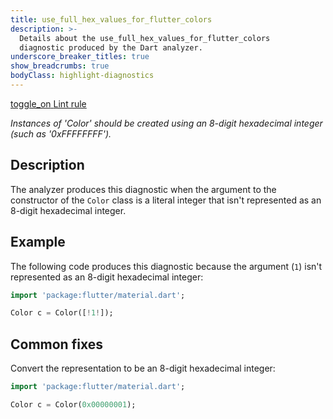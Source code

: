 ```yaml
---
title: use_full_hex_values_for_flutter_colors
description: >-
  Details about the use_full_hex_values_for_flutter_colors
  diagnostic produced by the Dart analyzer.
underscore_breaker_titles: true
show_breadcrumbs: true
bodyClass: highlight-diagnostics
---
```


<div class="tags">
  <a class="tag-label"
      href="/tools/linter-rules/use_full_hex_values_for_flutter_colors"
      title="Learn about the lint rule that enables this diagnostic."
      aria-label="Learn about the lint rule that enables this diagnostic."
      target="_blank">
    <span class="material-symbols" aria-hidden="true">toggle_on</span>
    <span>Lint rule</span>
  </a>
</div>

_Instances of 'Color' should be created using an 8-digit hexadecimal integer
(such as '0xFFFFFFFF')._

## Description

The analyzer produces this diagnostic when the argument to the constructor
of the `Color` class is a literal integer that isn't represented as an
8-digit hexadecimal integer.

## Example

The following code produces this diagnostic because the argument (`1`)
isn't represented as an 8-digit hexadecimal integer:

```dart
import 'package:flutter/material.dart';

Color c = Color([!1!]);
```

## Common fixes

Convert the representation to be an 8-digit hexadecimal integer:

```dart
import 'package:flutter/material.dart';

Color c = Color(0x00000001);
```
